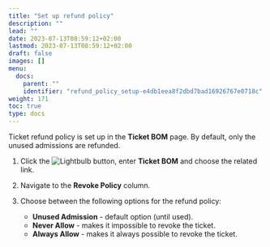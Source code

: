 ```yaml
---
title: "Set up refund policy"
description: ""
lead: ""
date: 2023-07-13T08:59:12+02:00
lastmod: 2023-07-13T08:59:12+02:00
draft: false
images: []
menu:
  docs:
    parent: ""
    identifier: "refund_policy_setup-e4db1eea8f2dbd7bad16926767e0718c"
weight: 171
toc: true
type: docs
---
```


Ticket refund policy is set up in the **Ticket BOM** page. By default, only the unused admissions are refunded.

1. Click the ![Lightbulb](Lightbulb_icon.PNG) button, enter **Ticket BOM** and choose the related link.
2. Navigate to the **Revoke Policy** column.
3. Choose between the following options for the refund policy:

   - **Unused Admission** - default option (until used).
   - **Never Allow** - makes it impossible to revoke the ticket.
   - **Always Allow** - makes it always possible to revoke the ticket.
